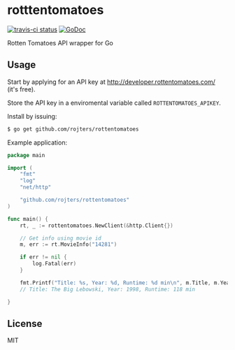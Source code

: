 # rotttentomatoes

[![travis-ci status](https://api.travis-ci.org/rojters/rottentomatoes.png)](https://travis-ci.org/rojters/rottentomatoes) [![GoDoc](https://godoc.org/github.com/rojters/rottentomatoes?status.png)](https://godoc.org/github.com/rojters/rottentomatoes) 

Rotten Tomatoes API wrapper for Go

## Usage

Start by applying for an API key at http://developer.rottentomatoes.com/ (it's free).

Store the API key in a enviromental variable called `ROTTENTOMATOES_APIKEY`.

Install by issuing: 

```bash
$ go get github.com/rojters/rottentomatoes
```

Example application:

```go
package main

import (
	"fmt"
	"log"
	"net/http"

	"github.com/rojters/rottentomatoes"
)

func main() {
	rt, _ := rottentomatoes.NewClient(&http.Client{})

	// Get info using movie id
	m, err := rt.MovieInfo("14281")

	if err != nil {
		log.Fatal(err)
	}

	fmt.Printf("Title: %s, Year: %d, Runtime: %d min\n", m.Title, m.Year, m.Runtime)
	// Title: The Big Lebowski, Year: 1998, Runtime: 118 min

}
```

## License

MIT
